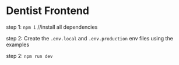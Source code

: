 # Dentist Frontend

step 1: `npm i` //install all dependencies

step 2: Create the `.env.local` and `.env.production` env files using the examples

step 2: `npm run dev `
